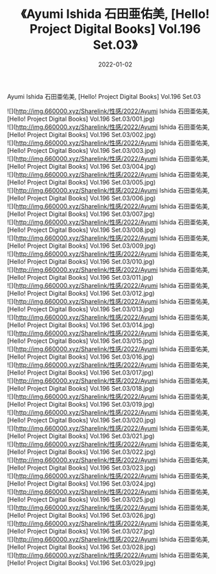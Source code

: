 ﻿---
layout: post
title:  《Ayumi Ishida 石田亜佑美, [Hello! Project Digital Books] Vol.196 Set.03》
date:   2022-01-02
img: http://img.660000.xyz/Sharelink/性感/2022/Ayumi Ishida 石田亜佑美, [Hello! Project Digital Books] Vol.196 Set.03/000.jpg
categories: [美女, 清纯, 唯美]
---

Ayumi Ishida 石田亜佑美, [Hello! Project Digital Books] Vol.196 Set.03

  ![](http://img.660000.xyz/Sharelink/性感/2022/Ayumi Ishida 石田亜佑美, [Hello! Project Digital Books] Vol.196 Set.03/001.jpg) <br> ![](http://img.660000.xyz/Sharelink/性感/2022/Ayumi Ishida 石田亜佑美, [Hello! Project Digital Books] Vol.196 Set.03/002.jpg) <br> ![](http://img.660000.xyz/Sharelink/性感/2022/Ayumi Ishida 石田亜佑美, [Hello! Project Digital Books] Vol.196 Set.03/003.jpg) <br> ![](http://img.660000.xyz/Sharelink/性感/2022/Ayumi Ishida 石田亜佑美, [Hello! Project Digital Books] Vol.196 Set.03/004.jpg) <br> ![](http://img.660000.xyz/Sharelink/性感/2022/Ayumi Ishida 石田亜佑美, [Hello! Project Digital Books] Vol.196 Set.03/005.jpg) <br> ![](http://img.660000.xyz/Sharelink/性感/2022/Ayumi Ishida 石田亜佑美, [Hello! Project Digital Books] Vol.196 Set.03/006.jpg) <br> ![](http://img.660000.xyz/Sharelink/性感/2022/Ayumi Ishida 石田亜佑美, [Hello! Project Digital Books] Vol.196 Set.03/007.jpg) <br> ![](http://img.660000.xyz/Sharelink/性感/2022/Ayumi Ishida 石田亜佑美, [Hello! Project Digital Books] Vol.196 Set.03/008.jpg) <br> ![](http://img.660000.xyz/Sharelink/性感/2022/Ayumi Ishida 石田亜佑美, [Hello! Project Digital Books] Vol.196 Set.03/009.jpg) <br> ![](http://img.660000.xyz/Sharelink/性感/2022/Ayumi Ishida 石田亜佑美, [Hello! Project Digital Books] Vol.196 Set.03/010.jpg) <br> ![](http://img.660000.xyz/Sharelink/性感/2022/Ayumi Ishida 石田亜佑美, [Hello! Project Digital Books] Vol.196 Set.03/011.jpg) <br> ![](http://img.660000.xyz/Sharelink/性感/2022/Ayumi Ishida 石田亜佑美, [Hello! Project Digital Books] Vol.196 Set.03/012.jpg) <br> ![](http://img.660000.xyz/Sharelink/性感/2022/Ayumi Ishida 石田亜佑美, [Hello! Project Digital Books] Vol.196 Set.03/013.jpg) <br> ![](http://img.660000.xyz/Sharelink/性感/2022/Ayumi Ishida 石田亜佑美, [Hello! Project Digital Books] Vol.196 Set.03/014.jpg) <br> ![](http://img.660000.xyz/Sharelink/性感/2022/Ayumi Ishida 石田亜佑美, [Hello! Project Digital Books] Vol.196 Set.03/015.jpg) <br> ![](http://img.660000.xyz/Sharelink/性感/2022/Ayumi Ishida 石田亜佑美, [Hello! Project Digital Books] Vol.196 Set.03/016.jpg) <br> ![](http://img.660000.xyz/Sharelink/性感/2022/Ayumi Ishida 石田亜佑美, [Hello! Project Digital Books] Vol.196 Set.03/017.jpg) <br> ![](http://img.660000.xyz/Sharelink/性感/2022/Ayumi Ishida 石田亜佑美, [Hello! Project Digital Books] Vol.196 Set.03/018.jpg) <br> ![](http://img.660000.xyz/Sharelink/性感/2022/Ayumi Ishida 石田亜佑美, [Hello! Project Digital Books] Vol.196 Set.03/019.jpg) <br> ![](http://img.660000.xyz/Sharelink/性感/2022/Ayumi Ishida 石田亜佑美, [Hello! Project Digital Books] Vol.196 Set.03/020.jpg) <br> ![](http://img.660000.xyz/Sharelink/性感/2022/Ayumi Ishida 石田亜佑美, [Hello! Project Digital Books] Vol.196 Set.03/021.jpg) <br> ![](http://img.660000.xyz/Sharelink/性感/2022/Ayumi Ishida 石田亜佑美, [Hello! Project Digital Books] Vol.196 Set.03/022.jpg) <br> ![](http://img.660000.xyz/Sharelink/性感/2022/Ayumi Ishida 石田亜佑美, [Hello! Project Digital Books] Vol.196 Set.03/023.jpg) <br> ![](http://img.660000.xyz/Sharelink/性感/2022/Ayumi Ishida 石田亜佑美, [Hello! Project Digital Books] Vol.196 Set.03/024.jpg) <br> ![](http://img.660000.xyz/Sharelink/性感/2022/Ayumi Ishida 石田亜佑美, [Hello! Project Digital Books] Vol.196 Set.03/025.jpg) <br> ![](http://img.660000.xyz/Sharelink/性感/2022/Ayumi Ishida 石田亜佑美, [Hello! Project Digital Books] Vol.196 Set.03/026.jpg) <br> ![](http://img.660000.xyz/Sharelink/性感/2022/Ayumi Ishida 石田亜佑美, [Hello! Project Digital Books] Vol.196 Set.03/027.jpg) <br> ![](http://img.660000.xyz/Sharelink/性感/2022/Ayumi Ishida 石田亜佑美, [Hello! Project Digital Books] Vol.196 Set.03/028.jpg) <br> ![](http://img.660000.xyz/Sharelink/性感/2022/Ayumi Ishida 石田亜佑美, [Hello! Project Digital Books] Vol.196 Set.03/029.jpg) <br>